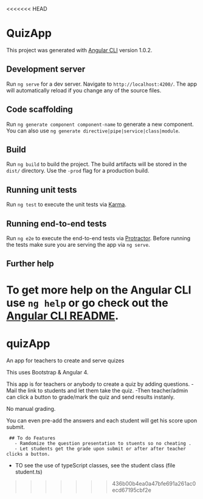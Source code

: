 <<<<<<< HEAD
# QuizApp

This project was generated with [Angular CLI](https://github.com/angular/angular-cli) version 1.0.2.

## Development server

Run `ng serve` for a dev server. Navigate to `http://localhost:4200/`. The app will automatically reload if you change any of the source files.

## Code scaffolding

Run `ng generate component component-name` to generate a new component. You can also use `ng generate directive|pipe|service|class|module`.

## Build

Run `ng build` to build the project. The build artifacts will be stored in the `dist/` directory. Use the `-prod` flag for a production build.

## Running unit tests

Run `ng test` to execute the unit tests via [Karma](https://karma-runner.github.io).

## Running end-to-end tests

Run `ng e2e` to execute the end-to-end tests via [Protractor](http://www.protractortest.org/).
Before running the tests make sure you are serving the app via `ng serve`.

## Further help

To get more help on the Angular CLI use `ng help` or go check out the [Angular CLI README](https://github.com/angular/angular-cli/blob/master/README.md).
=======
# quizApp
An app for teachers to create and serve quizes 


This uses Bootstrap & Angular 4.

This app is for teachers or anybody to create a quiz by adding questions.
    -Mail the link to students and let them take the quiz.
    -Then teacher/admin can click a button to grade/mark the quiz and send results instanly.
    
 No manual grading. 
 
You can even pre-add the answers and each student will get his score upon submit.

     ## To do Features
       - Ramdomize the question presentation to stuents so no cheating .
       - Let students get the grade upon submit or after after teacher clicks a button.
      
  * TO see the use of typeScript classes, see the student class (file student.ts)
 
>>>>>>> 436b00b4ea0a47bfe691a261ac0ecd67195cbf2e
